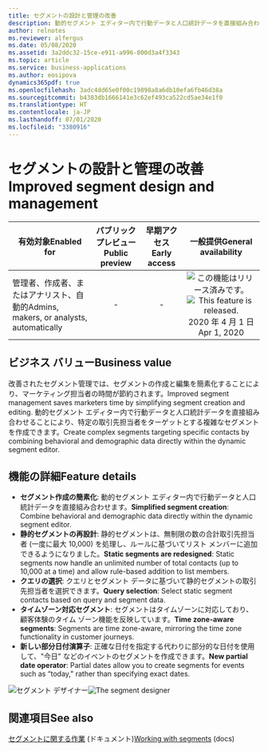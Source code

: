 ```yaml
---
title: セグメントの設計と管理の改善
description: 動的セグメント エディター内で行動データと人口統計データを直接組み合わせることにより、特定の取引先担当者をターゲットとします。
author: relnotes
ms.reviewer: alfergus
ms.date: 05/08/2020
ms.assetid: 3a2ddc32-15ce-e911-a996-000d3a4f3343
ms.topic: article
ms.service: business-applications
ms.author: eosipova
dynamics365pdf: true
ms.openlocfilehash: 3adc4dd65e0f00c19898a8a6db10efa6fb46d38a
ms.sourcegitcommit: b4383db1666141e3c62ef493ca522cd5ae34e1f0
ms.translationtype: HT
ms.contentlocale: ja-JP
ms.lasthandoff: 07/01/2020
ms.locfileid: "3380916"
---
```

# <a name="improved-segment-design-and-management"></a><span data-ttu-id="6a36f-103">セグメントの設計と管理の改善</span><span class="sxs-lookup"><span data-stu-id="6a36f-103">Improved segment design and management</span></span>


| <span data-ttu-id="6a36f-104">有効対象</span><span class="sxs-lookup"><span data-stu-id="6a36f-104">Enabled for</span></span>    |  <span data-ttu-id="6a36f-105">パブリック プレビュー</span><span class="sxs-lookup"><span data-stu-id="6a36f-105">Public preview</span></span> | <span data-ttu-id="6a36f-106">早期アクセス</span><span class="sxs-lookup"><span data-stu-id="6a36f-106">Early access</span></span> | <span data-ttu-id="6a36f-107">一般提供</span><span class="sxs-lookup"><span data-stu-id="6a36f-107">General availability</span></span> | 
| ---------- | :----------: |:----------: |:----------: |
|<span data-ttu-id="6a36f-108">管理者、作成者、またはアナリスト、自動的</span><span class="sxs-lookup"><span data-stu-id="6a36f-108">Admins, makers, or analysts, automatically</span></span>|-|-| <span data-ttu-id="6a36f-109">![この機能はリリース済みです。](/dynamics365-release-plan/media/green-checkmark.png "この機能はリリース済みです。")</span><span class="sxs-lookup"><span data-stu-id="6a36f-109">![This feature is released.](/dynamics365-release-plan/media/green-checkmark.png "This feature is released.")</span></span> <span data-ttu-id="6a36f-110">2020 年 4 月 1 日</span><span class="sxs-lookup"><span data-stu-id="6a36f-110">Apr 1, 2020</span></span>|


## <a name="business-value"></a><span data-ttu-id="6a36f-111">ビジネス バリュー</span><span class="sxs-lookup"><span data-stu-id="6a36f-111">Business value</span></span>
<!-- bv start -->
<span data-ttu-id="6a36f-112">改善されたセグメント管理では、セグメントの作成と編集を簡素化することにより、マーケティング担当者の時間が節約されます。</span><span class="sxs-lookup"><span data-stu-id="6a36f-112">Improved segment management saves marketers time by simplifying segment creation and editing.</span></span> <span data-ttu-id="6a36f-113">動的セグメント エディター内で行動データと人口統計データを直接組み合わせることにより、特定の取引先担当者をターゲットとする複雑なセグメントを作成できます。</span><span class="sxs-lookup"><span data-stu-id="6a36f-113">Create complex segments targeting specific contacts by combining behavioral and demographic data directly within the dynamic segment editor.</span></span>
<!-- bv end -->



## <a name="feature-details"></a><span data-ttu-id="6a36f-114">機能の詳細</span><span class="sxs-lookup"><span data-stu-id="6a36f-114">Feature details</span></span>
<!--feature detail start -->
- <span data-ttu-id="6a36f-115">**セグメント作成の簡素化**: 動的セグメント エディター内で行動データと人口統計データを直接組み合わせます。</span><span class="sxs-lookup"><span data-stu-id="6a36f-115">**Simplified segment creation**: Combine behavioral and demographic data directly within the dynamic segment editor.</span></span> 
- <span data-ttu-id="6a36f-116">**静的セグメントの再設計**: 静的セグメントは、無制限の数の合計取引先担当者 (一度に最大 10,000) を処理し、ルールに基づいてリスト メンバーに追加できるようになりました。</span><span class="sxs-lookup"><span data-stu-id="6a36f-116">**Static segments are redesigned**: Static segments now handle an unlimited number of total contacts (up to 10,000 at a time) and allow rule-based addition to list members.</span></span>
- <span data-ttu-id="6a36f-117">**クエリの選択**: クエリとセグメント データに基づいて静的セグメントの取引先担当者を選択できます。</span><span class="sxs-lookup"><span data-stu-id="6a36f-117">**Query selection**: Select static segment contacts based on query and segment data.</span></span>
- <span data-ttu-id="6a36f-118">**タイムゾーン対応セグメント**: セグメントはタイムゾーンに対応しており、顧客体験のタイム ゾーン機能を反映しています。</span><span class="sxs-lookup"><span data-stu-id="6a36f-118">**Time zone-aware segments**: Segments are time zone-aware, mirroring the time zone functionality in customer journeys.</span></span>
- <span data-ttu-id="6a36f-119">**新しい部分日付演算子**: 正確な日付を指定する代わりに部分的な日付を使用して、"今日" などのイベントのセグメントを作成できます。</span><span class="sxs-lookup"><span data-stu-id="6a36f-119">**New partial date operator**: Partial dates allow you to create segments for events such as “today," rather than specifying exact dates.</span></span>
<!--feature detail end -->

<span data-ttu-id="6a36f-120">![セグメント デザイナー](media/segmentation.png "セグメント デザイナー")</span><span class="sxs-lookup"><span data-stu-id="6a36f-120">![The segment designer](media/segmentation.png "The segment designer")</span></span>
<!-- Picture 1 -->









## <a name="see-also"></a><span data-ttu-id="6a36f-121">関連項目</span><span class="sxs-lookup"><span data-stu-id="6a36f-121">See also</span></span>

<!--docs start-->
<span data-ttu-id="6a36f-122">[セグメントに関する作業](https://docs.microsoft.com/dynamics365/marketing/segmentation-lists-subscriptions) (ドキュメント)</span><span class="sxs-lookup"><span data-stu-id="6a36f-122">[Working with segments](https://docs.microsoft.com/dynamics365/marketing/segmentation-lists-subscriptions) (docs)</span></span>
<!--docs end-->
